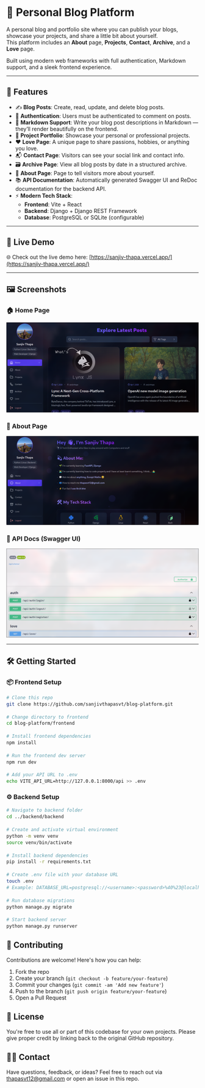 # 📝 Personal Blog Platform

A personal blog and portfolio site where you can publish your blogs, showcase your projects, and share a little bit about yourself.  
This platform includes an **About** page, **Projects**, **Contact**, **Archive**, and a **Love** page.

Built using modern web frameworks with full authentication, Markdown support, and a sleek frontend experience.

---

## 🚀 Features

- ✍️ **Blog Posts**: Create, read, update, and delete blog posts.
- 🔐 **Authentication**: Users must be authenticated to comment on posts.
- 📄 **Markdown Support**: Write your blog post descriptions in Markdown — they’ll render beautifully on the frontend.
- 📁 **Project Portfolio**: Showcase your personal or professional projects.
- ❤️ **Love Page**: A unique page to share passions, hobbies, or anything you love.
- 📬 **Contact Page**: Visitors can see your social link and contact info.
- 🗃 **Archive Page**: View all blog posts by date in a structured archive.
- 🧠 **About Page**: Page to tell visitors more about yourself.
- 📚 **API Documentation**: Automatically generated Swagger UI and ReDoc documentation for the backend API.
- ⚡ **Modern Tech Stack**:
  - **Frontend**: Vite + React
  - **Backend**: Django + Django REST Framework
  - **Database**: PostgreSQL or SQLite (configurable)

---

## 🔗 Live Demo

🌐 Check out the live demo here: [https://sanjiv-thapa.vercel.app/](https://sanjiv-thapa.vercel.app/)

---

## 🖼️ Screenshots

### 🏠 Home Page
![Home Page](./showcase/Home.png)

### 🧠 About Page
![About Page](./showcase/about.png)

### 🔧 API Docs (Swagger UI)
![Swagger UI](./showcase/swagger.png)


---

## 🛠️ Getting Started

### 📦 Frontend Setup

```bash
# Clone this repo
git clone https://github.com/sanjivthapasvt/blog-platform.git

# Change directory to frontend
cd blog-platform/frontend

# Install frontend dependencies
npm install

# Run the frontend dev server
npm run dev

# Add your API URL to .env
echo VITE_API_URL=http://127.0.0.1:8000/api >> .env
```

### ⚙️ Backend Setup

```bash
# Navigate to backend folder
cd ../backend/backend

# Create and activate virtual environment
python -m venv venv
source venv/bin/activate

# Install backend dependencies
pip install -r requirements.txt

# Create .env file with your database URL
touch .env
# Example: DATABASE_URL=postgresql://<username>:<password>%40%23@localhost:5432/<dbname>

# Run database migrations
python manage.py migrate

# Start backend server
python manage.py runserver
```

## 🤝 Contributing

Contributions are welcome! Here's how you can help:

1. Fork the repo
2. Create your branch (`git checkout -b feature/your-feature`)
3. Commit your changes (`git commit -am 'Add new feature'`)
4. Push to the branch (`git push origin feature/your-feature`)
5. Open a Pull Request

## 📜 License

You're free to use all or part of this codebase for your own projects. Please give proper credit by linking back to the original GitHub repository.

## 🙋‍♂️ Contact

Have questions, feedback, or ideas? Feel free to reach out via thapasvt12@gmail.com or open an issue in this repo.
